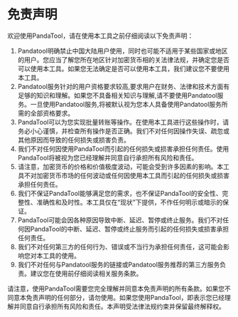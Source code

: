 # 免责声明

欢迎使用PandaTool，请在使用本工具之前仔细阅读以下免责声明：

1. Pandatool明确禁止中国大陆用户使用，同时也可能不适用于某些国家或地区的用户。您应当了解您所在地区针对加密货币相的关法律法规，并确定您是否可以使用本工具。如果您无法确定是否可以使用本工具，我们建议您不要使用本工具。
2. Pandatool服务针对的用户资格要求较高,要求用户在财务、法律和技术方面有足够的知识和理解。如果您不具备相关知识与理解,请不要使用Pandatool服务。一旦使用Pandatool服务,将被默认视为您本人具备使用Pandatool服务所需的全部资格要求。
3. PandaTool可以为您实现批量转账等操作。在使用本工具进行这些操作时，请务必小心谨慎，并检查所有操作是否正确。我们不对任何因操作失误、疏忽或其他原因而导致的任何损失或损害负责。
4. 我们不对任何因使用PandaTool而引起的任何损失或损害承担任何责任。使用PandaTool将被视为您已经理解并同意自行承担所有风险和责任。
5. 请注意，加密货币的价格和价值极度波动，可能会受到许多因素的影响。本工具不对加密货币市场的任何波动或任何因使用本工具而引起的任何损失或损害承担任何责任。
6. 我们不保证PandaTool能够满足您的需求，也不保证PandaTool的安全性、完整性、准确性和及时性。本工具仅在“现状”下提供，不作任何明示或暗示的保证。
7. PandaTool可能会因各种原因导致中断、延迟、暂停或终止服务。我们不对任何因PandaTool的中断、延迟、暂停或终止服务而引起的任何损失或损害承担任何责任。
8. 我们不对任何第三方的任何行为、错误或不当行为承担任何责任，这可能会影响您对本工具的使用。
9. 我们不对任何与Pandatool服务的链接或Pandatool服务推荐的第三方服务负责。建议您在使用前仔细阅读相关服务条款。

请注意，使用PandaTool需要您完全理解并同意本免责声明的所有条款。如果您不同意本免责声明的任何部分，请勿使用。如果您使用PandaTool，即表示您已经理解并同意自行承担所有风险和责任。本声明受法律法规约束并保留最终解释权。
